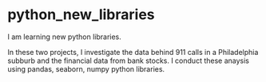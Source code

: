 # python_new_libraries
I am learning new python libraries.

In these two projects, I investigate the data behind 911 calls in a Philadelphia subburb and the financial data from bank stocks. I conduct these anaysis using pandas, seaborn, numpy python libraries.
